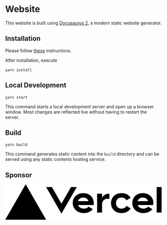 # Website

This website is built using [Docusaurus 2](https://v2.docusaurus.io/), a modern static website generator.

## Installation

Please follow [these](https://yarnpkg.com/getting-started/install) instructions. 

After installation, execute

```console
yarn install
```

## Local Development

```console
yarn start
```

This command starts a local development server and open up a browser window. Most changes are reflected live without having to restart the server.

## Build

```console
yarn build
```

This command generates static content into the `build` directory and can be served using any static contents hosting service.

## Sponsor

<a href="https://vercel.com?utm_source=beyondstorage&utm_campaign=oss">
    <img src="./static/img/vercel_logo_dark.svg">
</a>
